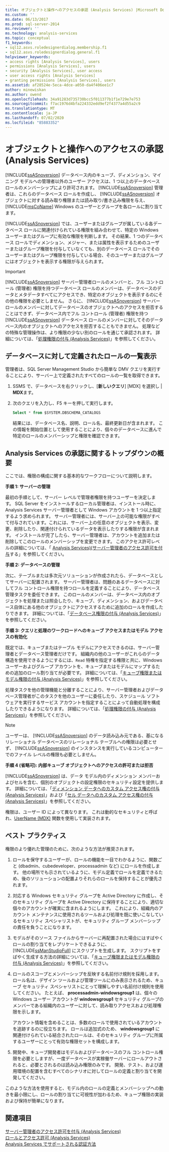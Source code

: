 ```yaml
---
title: オブジェクトと操作へのアクセスの承認 (Analysis Services) |Microsoft Docs
ms.custom: ''
ms.date: 06/13/2017
ms.prod: sql-server-2014
ms.reviewer: ''
ms.technology: analysis-services
ms.topic: conceptual
f1_keywords:
- sql12.asvs.roledesignerdialog.membership.f1
- sql12.asvs.roledesignerdialog.general.f1
helpviewer_keywords:
- access rights [Analysis Services], users
- permissions [Analysis Services], users
- security [Analysis Services], user access
- user access rights [Analysis Services]
- granting permissions [Analysis Services], users
ms.assetid: af28524e-5eca-4dce-a050-da4f406ee1c7
author: minewiskan
ms.author: owend
ms.openlocfilehash: 34a91283d735730bcc5f011377b1f1e729e7e753
ms.sourcegitcommit: f7ac1976d4bfa224332edd9ef2f4377a4d55a2c9
ms.translationtype: MT
ms.contentlocale: ja-JP
ms.lasthandoff: 07/02/2020
ms.locfileid: "85883352"
---
```

# <a name="authorizing-access-to-objects-and-operations-analysis-services"></a>オブジェクトと操作へのアクセスの承認 (Analysis Services)
  [!INCLUDE[ssASnoversion](../../includes/ssasnoversion-md.md)] データベース内のキューブ、ディメンション、マイニング モデルへの管理者以外のユーザー アクセスは、1 つ以上のデータベース ロールのメンバーシップにより許可されます。 [!INCLUDE[ssASnoversion](../../includes/ssasnoversion-md.md)] 管理者は、これらのデータベース ロールを作成し、 [!INCLUDE[ssASnoversion](../../includes/ssasnoversion-md.md)] オブジェクトに対する読み取り権限または読み取り/書き込み権限を与え、 [!INCLUDE[msCoName](../../includes/msconame-md.md)] Windows のユーザーとグループを各ロールに割り当てます。  
  
 [!INCLUDE[ssASnoversion](../../includes/ssasnoversion-md.md)] では、ユーザーまたはグループが属している各データベース ロールに関連付けられている権限を組み合わせて、特定の Windows ユーザーまたはグループに有効な権限を判断します。 その結果、1 つのデータベース ロールでディメンション、メジャー、または属性を表示するためのユーザーまたはグループ権限を付与していなくても、別のデータベース ロールでそのユーザーまたはグループ権限を付与している場合、そのユーザーまたはグループにはオブジェクトを表示する権限が与えられます。  
  
> [!IMPORTANT]  
>  [!INCLUDE[ssASnoversion](../../includes/ssasnoversion-md.md)] サーバー管理者ロールのメンバーと、フル コントロール (管理者) 権限を持つデータベース ロールのメンバーは、データベースのデータとメタデータすべてにアクセスでき、特定のオブジェクトを表示するのにその他の権限を必要としません。 さらに、 [!INCLUDE[ssASnoversion](../../includes/ssasnoversion-md.md)] サーバー ロールのメンバーに対してデータベースのオブジェクトへのアクセスを拒否することはできず、データベース内でフル コントロール (管理者) 権限を持つ [!INCLUDE[ssASnoversion](../../includes/ssasnoversion-md.md)] データベース ロールのメンバーに対してそのデータベース内のオブジェクトへのアクセスを拒否することもできません。 処理などの特殊な管理操作は、より権限の少ない別のロールを通じて承認されます。 詳細については、「[処理権限の付与 &#40;Analysis Services&#41;](grant-process-permissions-analysis-services.md)」を参照してください。  
  
## <a name="list-roles-defined-for-your-database"></a>データベースに対して定義されたロールの一覧表示  
 管理者は、SQL Server Management Studio から簡単な DMV クエリを実行することにより、サーバー上で定義されたすべてのロールの一覧を取得できます。  
  
1.  SSMS で、データベースを右クリックし、[**新しいクエリ**] [MDX] を選択し  |  **MDX**ます。  
  
2.  次のクエリを入力し、F5 キーを押して実行します。  
  
    ```sql  
    Select * from $SYSTEM.DBSCHEMA_CATALOGS  
    ```  
  
     結果には、データベース名、説明、ロール名、最終更新日が含まれます。 この情報を開始位置として使用することにより、個々のデータベースに進んで特定のロールのメンバーシップと権限を確認できます。  
  
## <a name="top-down-overview-of-analysis-services-authorization"></a>Analysis Services の承認に関するトップダウンの概要  
 ここでは、権限の構成に関する基本的なワークフローについて説明します。  
  
 **手順 1: サーバーの管理**  
  
 最初の手順として、サーバー レベルで管理者権限を持つユーザーを決定します。 SQL Server をインストールするローカル管理者は、インストール時に、Analysis Services サーバー管理者として Windows アカウントを 1 つ以上指定するよう求められます。 サーバー管理者には、サーバー上の可能な権限がすべて付与されています。これには、サーバー上の任意のオブジェクトを表示、変更、削除したり、関連付けられているデータを表示したりする権限が含まれます。 インストールが完了したら、サーバー管理者は、アカウントを追加または削除してこのロールのメンバーシップを変更できます。 このアクセス許可レベルの詳細については、「 [Analysis Services&#41;&#40;サーバー管理者のアクセス許可を付与](../instances/grant-server-admin-rights-to-an-analysis-services-instance.md)する」を参照してください。  
  
 **手順 2: データベースの管理**  
  
 次に、テーブルまたは多次元ソリューションが作成されたら、データベースとしてサーバーに配置されます。 サーバー管理者は、問題のあるデータベースに対してフル コントロール権限を持つロールを定義することにより、データベース管理タスクを委任できます。 このロールのメンバーは、データベース内のオブジェクトを処理または照会したり、キューブ、ディメンション、およびデータベース自体にある他のオブジェクトにアクセスするために追加のロールを作成したりできます。 詳細については、「[データベース権限の付与 &#40;Analysis Services&#41;](grant-database-permissions-analysis-services.md)」を参照してください。  
  
 **手順 3: クエリと処理のワークロードへのキューブ アクセスまたはモデル アクセスの有効化**  
  
 既定では、キューブまたはテーブル モデルにアクセスできるのは、サーバー管理者とデータベース管理者だけです。 組織内の他のユーザーがこれらのデータ構造を使用できるようにするには、`Read` 特権を指定する権限と共に、Windows ユーザーおよびグループ アカウントを、キューブまたはモデルにマップするための追加のロール割り当てが必要です。 詳細については、「[キューブ権限またはモデル権限の付与 &#40;Analysis Services&#41;](grant-cube-or-model-permissions-analysis-services.md)」を参照してください。  
  
 処理タスクを他の管理機能と分離することにより、サーバー管理者およびデータベース管理者がこのタスクを他のユーザーに委任したり、スケジュール ソフトウェアを実行するサービス アカウントを指定することによって自動処理を構成したりできるようになります。 詳細については、「[処理権限の付与 &#40;Analysis Services&#41;](grant-process-permissions-analysis-services.md)」を参照してください。  
  
> [!NOTE]  
>  ユーザーは、 [!INCLUDE[ssASnoversion](../../includes/ssasnoversion-md.md)] のデータ読み込み元である、基になるリレーショナル データベースのリレーショナル テーブルへの権限は必要とせず、 [!INCLUDE[ssASnoversion](../../includes/ssasnoversion-md.md)] のインスタンスを実行しているコンピューターでのファイル レベルの権限も必要としません。  
  
 **手順 4 (省略可): 内部キューブ オブジェクトへのアクセスの許可または拒否**  
  
 [!INCLUDE[ssASnoversion](../../includes/ssasnoversion-md.md)] は、データ モデル内のディメンション メンバーおよびセルを含む、個別のオブジェクトの設定権限のセキュリティ設定を提供します。 詳細については、「[ディメンション データへのカスタム アクセス権の付与 &#40;Analysis Services&#41;](grant-custom-access-to-dimension-data-analysis-services.md)」および「[セル データへのカスタム アクセス権の付与 &#40;Analysis Services&#41;](grant-custom-access-to-cell-data-analysis-services.md)」を参照してください。  
  
 権限は、ユーザー ID によって異なります。 これは動的なセキュリティと呼ばれ、[UserName &#40;MDX&#41;](/sql/mdx/username-mdx) 関数を使用して実装されます。  
  
## <a name="best-practices"></a>ベスト プラクティス  
 権限のより優れた管理のために、次のような方法が推奨されます。  
  
1.  ロールを保守するユーザーが、ロールの機能を一目でわかるように、関数ごと (dbadmin、cubedeveloper、processadmin など) にロールを作成します。 他の場所でも示されているように、モデル定義でロールを定義できるため、後のソリューションの配置よりそれらのロールを保持することが優先されます。  
  
2.  対応する Windows セキュリティ グループを Active Directory に作成し、そのセキュリティ グループを Active Directory に保持することにより、適切な個々のアカウントが確実に含まれるようにします。 これにより、組織内のアカウント メンテナンスに使用されるツールおよび処理を既に使いこなしているセキュリティ スペシャリストが、セキュリティ グループ メンバーシップの責任を負うことになります。  
  
3.  モデルがそのソース ファイルからサーバーに再配置された場合にはすばやくロールの割り当てをレプリケートできるように、 [!INCLUDE[ssManStudioFull](../../includes/ssmanstudiofull-md.md)] にスクリプトを生成します。 スクリプトをすばやく生成する方法の詳細については、「[キューブ権限またはモデル権限の付与 &#40;Analysis Services&#41;](grant-cube-or-model-permissions-analysis-services.md)」を参照してください。  
  
4.  ロールのスコープとメンバーシップを反映する名前付け規則を採用します。 ロール名は、デザイン ツールおよび管理ツールにのみ表示されるため、キューブ セキュリティ スペシャリストにとって理解しやすい名前付け規則を使用してください。 たとえば、 **processadmin-windowsgroup1** は、個々の Windows ユーザー アカウントが **windowsgroup1** セキュリティ グループのメンバーである組織内のユーザーに対して、読み取りアクセスおよび処理権限を示します。  
  
     アカウント情報を含めることは、多数のロールで使用されているアカウントを追跡するのに役立ちます。 ロールは追加式のため、 **windowsgroup1** に関連付けられている結合されたロールは、そのセキュリティ グループに所属するユーザーにとって有効な権限セットを構成します。  
  
5.  開発中、キューブ開発者はモデルおよびデータベースのフル コントロール権限を必要としますが、一度データベースが実稼働サーバーにロールアウトされると、必要とされるのは読み込み権限のみです。 開発、テスト、および運用環境の配置を含むすべてのシナリオに対してロールの定義と割り当てを開発してください。  
  
 このような方法を使用すると、モデル内のロールの定義とメンバーシップへの動きを最小限にし、ロールの割り当てに可視性が加わるため、キューブ権限の実装および保持が簡単になります。  
  
## <a name="see-also"></a>関連項目  
 [サーバー管理者のアクセス許可を付与 &#40;Analysis Services&#41;](../instances/grant-server-admin-rights-to-an-analysis-services-instance.md)   
 [ロールとアクセス許可 &#40;Analysis Services&#41;](roles-and-permissions-analysis-services.md)   
 [Analysis Services でサポートされる認証方法](../instances/authentication-methodologies-supported-by-analysis-services.md)  
  
  
